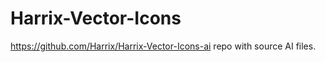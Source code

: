 # Harrix-Vector-Icons

<https://github.com/Harrix/Harrix-Vector-Icons-ai> repo with source AI files.